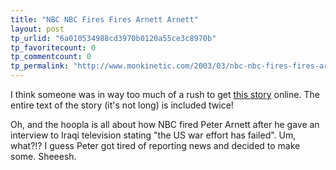 ```yaml
---
title: "NBC NBC Fires Fires Arnett Arnett"
layout: post
tp_urlid: "6a010534988cd3970b0120a55ce3c8970b"
tp_favoritecount: 0
tp_commentcount: 0
tp_permalink: "http://www.monkinetic.com/2003/03/nbc-nbc-fires-fires-arnett-arnett.html"
---
```

I think someone was in way too much of a rush to get <a href="http://www.goupstate.com/apps/pbcs.dll/article?Date=20030331&amp;Category=APE&amp;ArtNo=303310660&amp;Ref=AR">this story</a> online. The entire text of the story (it&#39;s not long) is included twice!

Oh, and the hoopla is all about how NBC fired Peter Arnett after he gave an interview to Iraqi television stating &quot;the US war effort has failed&quot;. Um, what?!? I guess Peter got tired of reporting news and decided to make some. Sheeesh.
